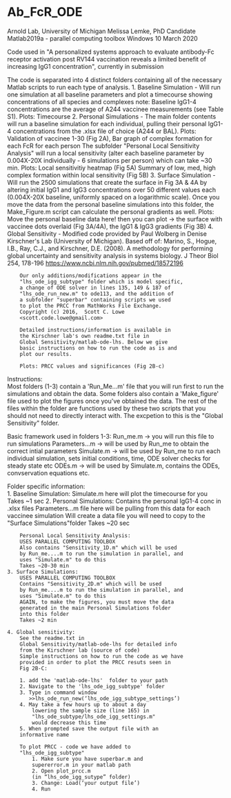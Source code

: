 # Ab_FcR_ODE
Arnold Lab, University of Michigan
Melissa Lemke, PhD Candidate
Matlab2019a - parallel computing toolbox
Windows 10
March 2020

Code used in "A personalized systems approach to evaluate 
antibody-Fc receptor activation post RV144 vaccination reveals 
a limited benefit of increasing IgG1 concentration", currently 
in submission 

The code is separated into 4 distinct folders containing all of
the necessary Matlab scripts to run each type of analysis.
	1. Baseline Simulation - Will run one simulation at all
		baseline parameters and plot a timecourse showing
		concentrations of all species and complexes
		note: Baseline IgG1-4 concentrations are the average
		of A244 vaccinee measurements (see Table S1). 
			Plots: Timecourse
	2. Personal Simulations - The main folder contents will
		run a baseline simulation for each individual,
		pulling their personal IgG1-4 concentrations from
		the .xlsx file of choice (A244 or BAL). 
			Plots: Validation of vaccinee 1-30 (Fig 2A),
			Bar graph of complex formation for each FcR
			for each person
		The subfolder "Personal Local Sensitivity Analysis" 
		will run a local sensitivity (alter each baseline 
		parameter by 0.004X-20X individually - 6 simulations
		per person) which can take ~30 min. 
			Plots: Local sensitivitiy heatmap (Fig 5A)
			Summary of low, med, high complex formation
			within local sensitivity (Fig 5B)
	3. Surface Simulation - Will run the 2500 simulations that
		create the surface in Fig 3A & 4A by altering initial
		IgG1 and IgG3 concentrations over 50 different values
		each (0.004X-20X baseline, uniformly spaced
		on a logarithmic scale). Once you move the data from
		the personal baseline simulations into this folder,
		the Make_Figure.m script can calculate the personal
		gradients as well.
			Plots: Move the personal baseline data here!
			then you can plot -> the surface with
			vaccinee dots overlaid (Fig 3A/4A), the IgG1
			& IgG3 gradients (Fig 3B)
	4. Global Sensitivity - Modified code provided by Paul Wolberg 
		in Denise Kirschner's Lab (University of Michigan). 
		Based off of:
			Marino, S., Hogue, I.B., Ray, C.J., and 
			Kirschner, D.E. (2008). A methodology for 
			performing global uncertainty and sensitivity 
			analysis in systems biology. J Theor Biol 254, 
			178-196
		https://www.ncbi.nlm.nih.gov/pubmed/18572196

		Our only additions/modifications appear in the 
		"lhs_ode_igg_subtype" folder which is model specific,
		a change of ODE solver in lines 135, 149 & 187 of 
		"lhs_ode_run_new.m" to ode113, and the addition of
		a subfolder "superbar" containing scripts we used
		to plot the PRCC from MathWorks File Exchange. 
		Copyright (c) 2016,  Scott C. Lowe 
		<scott.code.lowe@gmail.com>

		Detailed instructions/information is available in
		the Kirschner lab's own readme.txt file in 
		Global Sensitivity/matlab-ode-lhs. Below we give
		basic instructions on how to run the code as is and
		plot our results.

		Plots: PRCC values and significances (Fig 2B-c)

Instructions:		
Most folders (1-3) contain a 'Run_Me...m' file that you will run 
first to run the simulations and obtain the data. Some folders also 
contain a 'Make_figure' file used to plot the figures once you've 
obtained the data. The rest of the files within the folder are
functions used by these two scripts that you should not need to
directly interact with. The excpetion to this is the "Global 
Sensitivity" folder. 

Basic framework used in folders 1-3:
	Run_me.m -> you will run this file to run simulations
	Parameters...m -> will be used by Run_me to obtain the 
		correct intial parameters
	Simulate.m -> will be used by Run_me to run each individual
		simulation, sets initial conditions, time, ODE solver
		checks for steady state etc
	ODEs.m -> will be used by Simulate.m, contains the ODEs, 
		convservation equations etc.

Folder specific information:	
	1. Baseline Simulation: 
		Simulate.m here will plot the timecourse for you
		Takes ~1 sec
	2. Personal Simulations:
		Contains the personal IgG1-4 conc in .xlsx files
		Parameters...m file here will be pulling from this
		data for each vaccinee simulation
		Will create a data file you will need to copy to
		the "Surface Simulations"folder
		Takes ~20 sec

		Personal Local Sensitivity Analysis:
		USES PARALLEL COMPUTING TOOLBOX
		Also contains "Sensitivity_1D.m" which will be used
		by Run_me....m to run the simulation in parallel, and
		uses "Simulate.m" to do this
		Takes ~20-30 min
	3. Surface Simulations:
		USES PARALLEL COMPUTING TOOLBOX
		Contains "Sensitivity_2D.m" which will be used
		by Run_me....m to run the simulation in parallel, and
		uses "Simulate.m" to do this
		AGAIN, to make the figures, you must move the data
		generated in the main Personal Simulations folder
		into this folder
		Takes ~2 min

	4. Global sensitivity:
		See the readme.txt in 
		Global Sensitivity/matlab-ode-lhs for detailed info
		from the Kirschner lab (source of code)
		Simple instructions on how to run the code as we have
		provided in order to plot the PRCC resuts seen in
		Fig 2B-C:

		1. add the 'matlab-ode-lhs'  folder to your path
		2. Navigate to the 'lhs_ode_igg_subtype' folder
		3. Type in command window
		   >>lhs_ode_run_new(‘lhs_ode_igg_subtype_settings’)
		4. May take a few hours up to about a day
			lowering the sample size (line 165) in 
			"lhs_ode_subtype/lhs_ode_igg_settings.m"
			would decrease this time
		5. When prompted save the output file with an 
		informative name 

		To plot PRCC - code we have added to 
		"lhs_ode_igg_subtype"
			1. Make sure you have superbar.m and 
			supererror.m in your matlab path
			2. Open plot_prcc.m 
			(in “lhs_ode_igg_sutype” folder)
			3. Change: Load(‘your output file’)
			4. Run 

